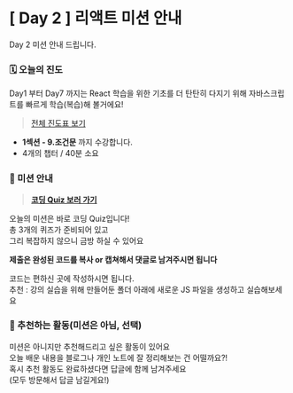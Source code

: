 # [ Day 2 ] 리액트 미션 안내

Day 2 미션 안내 드립니다.

### 🗓️ 오늘의 진도

Day1 부터 Day7 까지는 React 학습을 위한 기초를 더 탄탄히 다지기 위해 자바스크립트를 빠르게 학습(복습)해 볼거에요!

> [전체 진도표 보기](https://www.notion.so/winterlood/2573dd24c0484500b807d595cc19a2cd)

- **1섹션 - 9.조건문** 까지 수강합니다.
- 4개의 챕터 / 40분 소요

### 🎯 미션 안내

> **[코딩 Quiz 보러 가기](https://github.com/winterlood/onebite-react-challenge/blob/main/missions/day02/coding-quiz)**

오늘의 미션은 바로 코딩 Quiz입니다!  
총 3개의 퀴즈가 준비되어 있고  
그리 복잡하지 않으니 금방 하실 수 있어요

**제출은 완성된 코드를 복사 or 캡쳐해서 댓글로 남겨주시면 됩니다**

코드는 편하신 곳에 작성하시면 됩니다.  
추천 : 강의 실습을 위해 만들어둔 폴더 아래에 새로운 JS 파일을 생성하고 실습해보세요

### 🙌 추천하는 활동(미션은 아님, 선택)

미션은 아니지만 추천해드리고 싶은 활동이 있어요  
오늘 배운 내용을 블로그나 개인 노트에 잘 정리해보는 건 어떨까요?!  
혹시 추천 활동도 완료하셨다면 답글에 함께 남겨주세요  
(모두 방문해서 답글 남길게요!)
